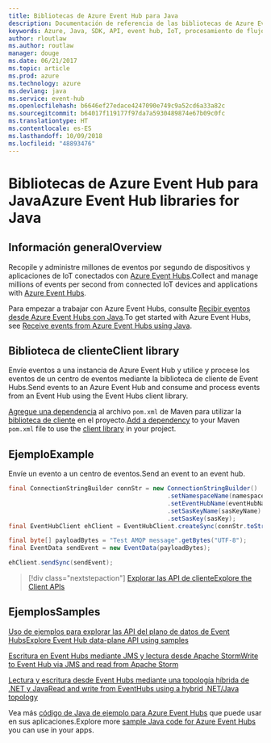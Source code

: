 ```yaml
---
title: Bibliotecas de Azure Event Hub para Java
description: Documentación de referencia de las bibliotecas de Azure Event Hub para Java
keywords: Azure, Java, SDK, API, event hub, IoT, procesamiento de flujo
author: rloutlaw
ms.author: routlaw
manager: douge
ms.date: 06/21/2017
ms.topic: article
ms.prod: azure
ms.technology: azure
ms.devlang: java
ms.service: event-hub
ms.openlocfilehash: b6646ef27edace4247090e749c9a52cd6a33a82c
ms.sourcegitcommit: b64017f119177f97da7a5930489874e67b09c0fc
ms.translationtype: HT
ms.contentlocale: es-ES
ms.lasthandoff: 10/09/2018
ms.locfileid: "48893476"
---
```

# <a name="azure-event-hub-libraries-for-java"></a><span data-ttu-id="7d90b-104">Bibliotecas de Azure Event Hub para Java</span><span class="sxs-lookup"><span data-stu-id="7d90b-104">Azure Event Hub libraries for Java</span></span>

## <a name="overview"></a><span data-ttu-id="7d90b-105">Información general</span><span class="sxs-lookup"><span data-stu-id="7d90b-105">Overview</span></span>

<span data-ttu-id="7d90b-106">Recopile y administre millones de eventos por segundo de dispositivos y aplicaciones de IoT conectados con [Azure Event Hubs](/azure/event-hubs/event-hubs-what-is-event-hubs).</span><span class="sxs-lookup"><span data-stu-id="7d90b-106">Collect and manage millions of events per second from connected IoT devices and applications with [Azure Event Hubs](/azure/event-hubs/event-hubs-what-is-event-hubs).</span></span>

<span data-ttu-id="7d90b-107">Para empezar a trabajar con Azure Event Hubs, consulte [Recibir eventos desde Azure Event Hubs con Java](/azure/event-hubs/event-hubs-java-get-started-receive-eph).</span><span class="sxs-lookup"><span data-stu-id="7d90b-107">To get started with Azure Event Hubs, see [Receive events from Azure Event Hubs using Java](/azure/event-hubs/event-hubs-java-get-started-receive-eph).</span></span>


## <a name="client-library"></a><span data-ttu-id="7d90b-108">Biblioteca de cliente</span><span class="sxs-lookup"><span data-stu-id="7d90b-108">Client library</span></span>

<span data-ttu-id="7d90b-109">Envíe eventos a una instancia de Azure Event Hub y utilice y procese los eventos de un centro de eventos mediante la biblioteca de cliente de Event Hubs.</span><span class="sxs-lookup"><span data-stu-id="7d90b-109">Send events to an Azure Event Hub and consume and process events from an Event Hub using the Event Hubs client library.</span></span>

<span data-ttu-id="7d90b-110">[Agregue una dependencia](https://maven.apache.org/guides/getting-started/index.html#How_do_I_use_external_dependencies) al archivo `pom.xml` de Maven para utilizar la [biblioteca de cliente](https://mvnrepository.com/artifact/com.microsoft.azure/azure-eventhubs) en el proyecto.</span><span class="sxs-lookup"><span data-stu-id="7d90b-110">[Add a dependency](https://maven.apache.org/guides/getting-started/index.html#How_do_I_use_external_dependencies) to your Maven `pom.xml` file to use the [client library](https://mvnrepository.com/artifact/com.microsoft.azure/azure-eventhubs) in your project.</span></span>
 

## <a name="example"></a><span data-ttu-id="7d90b-111">Ejemplo</span><span class="sxs-lookup"><span data-stu-id="7d90b-111">Example</span></span>

<span data-ttu-id="7d90b-112">Envíe un evento a un centro de eventos.</span><span class="sxs-lookup"><span data-stu-id="7d90b-112">Send an event to an event hub.</span></span>

```java
final ConnectionStringBuilder connStr = new ConnectionStringBuilder()
                                            .setNamespaceName(namespaceName)
                                            .setEventHubName(eventHubName)
                                            .setSasKeyName(sasKeyName)
                                            .setSasKey(sasKey);
final EventHubClient ehClient = EventHubClient.createSync(connStr.toString());

final byte[] payloadBytes = "Test AMQP message".getBytes("UTF-8");
final EventData sendEvent = new EventData(payloadBytes);

ehClient.sendSync(sendEvent);
```


> [!div class="nextstepaction"]
> [<span data-ttu-id="7d90b-113">Explorar las API de cliente</span><span class="sxs-lookup"><span data-stu-id="7d90b-113">Explore the Client APIs</span></span>](/java/api/overview/azure/eventhubs/client)



## <a name="samples"></a><span data-ttu-id="7d90b-114">Ejemplos</span><span class="sxs-lookup"><span data-stu-id="7d90b-114">Samples</span></span>

<span data-ttu-id="7d90b-115">[Uso de ejemplos para explorar las API del plano de datos de Event Hubs][1]</span><span class="sxs-lookup"><span data-stu-id="7d90b-115">[Explore Event Hub data-plane API using samples][1]</span></span>

<span data-ttu-id="7d90b-116">[Escritura en Event Hubs mediante JMS y lectura desde Apache Storm][2]</span><span class="sxs-lookup"><span data-stu-id="7d90b-116">[Write to Event Hub via JMS and read from Apache Storm][2]</span></span>

<span data-ttu-id="7d90b-117">[Lectura y escritura desde Event Hubs mediante una topología híbrida de .NET y Java][3]</span><span class="sxs-lookup"><span data-stu-id="7d90b-117">[Read and write from EventHubs using a hybrid .NET/Java topology][3]</span></span> 

[1]: https://github.com/Azure/azure-event-hubs/tree/master/samples/Java
[2]: https://github.com/Azure-Samples/event-hubs-java-storm-sender-jms-receiver
[3]: https://github.com/Azure-Samples/hdinsight-dotnet-java-storm-eventhub

<span data-ttu-id="7d90b-118">Vea más [código de Java de ejemplo para Azure Event Hubs](https://azure.microsoft.com/resources/samples/?platform=java&term=event) que puede usar en sus aplicaciones.</span><span class="sxs-lookup"><span data-stu-id="7d90b-118">Explore more [sample Java code for Azure Event Hubs](https://azure.microsoft.com/resources/samples/?platform=java&term=event) you can use in your apps.</span></span>

